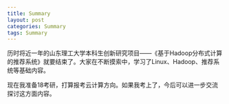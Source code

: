 ```yaml
---
title: Summary
layout: post
categories: Summary
tags: Summary
---
```

历时将近一年的山东理工大学本科生创新研究项目——《基于Hadoop分布式计算的推荐系统》就要结束了。大家在不断摸索中，学习了Linux、Hadoop、推荐系统等基础内容。

现在我准备18考研，打算报考云计算方向。如果我考上了，今后可以进一步交流探讨这方面内容。